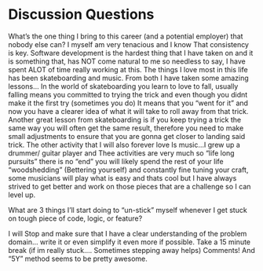 # Discussion Questions

What’s the one thing I bring to this career (and a potential employer) that nobody else can?
I myself am very tenacious and I know That consistency is key. Software development is the hardest thing that I have taken on and it is something that, has NOT come natural to me so needless to say, I have spent ALOT of time really working at this. The things I love most in this life has been skateboarding and music. From both I have taken some amazing lessons… In the world of skateboarding you learn to love to fall, usually falling means you committed to trying the trick and even though you didnt make it the first try (sometimes you do) It means that you “went for it” and now you have a clearer idea of what it will take to roll away from that trick. Another great lesson from skateboarding is if you keep trying a trick the same way you will often get the same result, therefore you need to make small adjustments to ensure that you are gonna get closer to landing said trick. The other activity that I will also forever love Is music…I grew up a drummer/ guitar player and Thee activities are very much so “life long pursuits” there is no “end” you will likely spend the rest of your life “woodshedding” (Bettering yourself) and constantly fine tuning your craft, some musicians will play what is easy and thats cool but I have always strived to get better and work on those pieces that are a challenge so I can level up.

 What are 3 things I’ll start doing to “un-stick” myself whenever I get stuck on tough piece of code, logic, or feature?

 I will Stop and make sure that I have a clear understanding of the problem domain… write it or even simplify it even more if possible.
 Take a 15 minute break (if im really stuck…. Sometimes stepping away helps)
 Comments! And “5Y” method seems to be pretty awesome.

